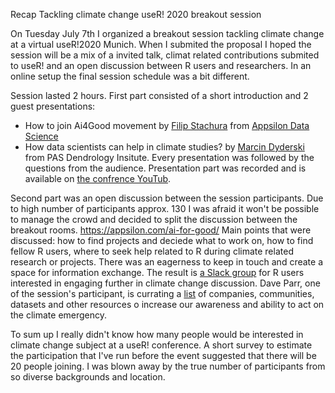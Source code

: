 Recap Tackling climate change useR! 2020 breakout session

On Tuesday July 7th I organized a breakout session tackling climate change at a virtual useR!2020 Munich.
When I submited the proposal I hoped the session will be a mix of a invited talk, climat related contributions submited to useR! and an open discussion
between R users and researchers. In an online setup the final session schedule was a bit different.

Session lasted 2 hours. First part consisted of a short introduction and 2 guest presentations:

* How to join Ai4Good movement by [Filip Stachura](https://twitter.com/filipstachura?lang=en) from [Appsilon Data Science](https://appsilon.com/ai-for-good/)
* How data scientists can help in climate studies? by [Marcin Dyderski](https://twitter.com/mkdyderski?lang=en) from PAS Dendrology Insitute.
Every presentation was followed by the questions from the audience.
Presentation part was recorded and is available on [the confrence YouTub](https://www.youtube.com/watch?v=Wzmj0cFLfic&feature=emb_logo).

Second part was an open discussion between the session participants. Due to high number of participants approx. 130 I was afraid it won't be possible to
manage the crowd and decided to split the discussion between the breakout rooms. https://appsilon.com/ai-for-good/
Main points that were discussed: how to find projects and deciede what to work on,
how to find fellow R users, where to seek help related to R during climate related research or projects. There was an eagerness to keep in touch and
create a space for information exchange. The result is [a Slack group](https://userstackling-uny5880.slack.com/join/shared_invite/zt-fkocefo6-kkRLrPqPI5WQR5P~HLdm9A#/) for R users interested in engaging further in climate change discussion. Dave Parr, one of the session's participant, is currating a [list](https://github.com/DaveParr/awesome-climate-data) of companies, communities, datasets and other resources o increase our awareness and ability to act on the climate emergency.

To sum up I really didn't know how many people would be interested in climate change subject at a useR! conference. A short survey to estimate the participation that I've run before the event suggested that there will be 20 people joining. I was blown away by the true number of participants from so diverse backgrounds and location.
